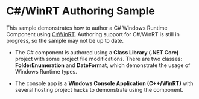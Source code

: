 # C#/WinRT Authoring Sample

This sample demonstrates how to author a C# Windows Runtime Component using [CsWinRT](aka.ms/cswinrt/repo). Authoring support for C#/WinRT is still in progress, so the sample may not be up to date.

- The C# component is authored using a **Class Library (.NET Core)** project with some project file modifications. There are two classes: **FolderEnumeration** and **DateFormat**, which demonstrate the usage of Windows Runtime types.

- The console app is a **Windows Console Application (C++/WinRT)** with several hosting project hacks to demonstrate using the component.
